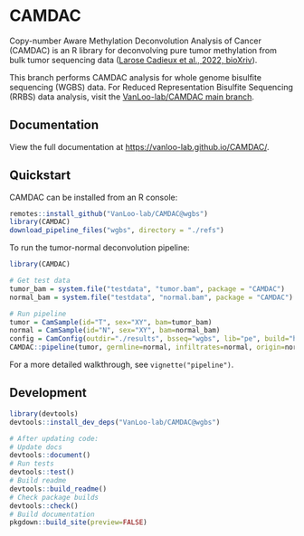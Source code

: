 
<!-- README.md is generated from README.Rmd. Please edit that file -->

# CAMDAC

Copy-number Aware Methylation Deconvolution Analysis of Cancer (CAMDAC)
is an R library for deconvolving pure tumor methylation from bulk tumor
sequencing data ([Larose Cadieux et al., 2022,
bioXriv](https://www.biorxiv.org/content/10.1101/2020.11.03.366252v2)).

This branch performs CAMDAC analysis for whole genome bisulfite
sequencing (WGBS) data. For Reduced Representation Bisulfite Sequencing
(RRBS) data analysis, visit the [VanLoo-lab/CAMDAC main
branch](https://github.com/VanLoo-lab/CAMDAC/tree/main).

<!-- badges: start -->

<!-- badges: end -->

## Documentation

View the full documentation at <https://vanloo-lab.github.io/CAMDAC/>.

## Quickstart

CAMDAC can be installed from an R console:

``` r
remotes::install_github("VanLoo-lab/CAMDAC@wgbs")
library(CAMDAC)
download_pipeline_files("wgbs", directory = "./refs")
```

To run the tumor-normal deconvolution pipeline:

``` r
library(CAMDAC)

# Get test data
tumor_bam = system.file("testdata", "tumor.bam", package = "CAMDAC")
normal_bam = system.file("testdata", "normal.bam", package = "CAMDAC")

# Run pipeline
tumor = CamSample(id="T", sex="XY", bam=tumor_bam)
normal = CamSample(id="N", sex="XY", bam=normal_bam)
config = CamConfig(outdir="./results", bsseq="wgbs", lib="pe", build="hg38", refs="./refs", n_cores=10)
CAMDAC::pipeline(tumor, germline=normal, infiltrates=normal, origin=normal, config)
```

For a more detailed walkthrough, see `vignette("pipeline")`.

## Development

``` r
library(devtools)
devtools::install_dev_deps("VanLoo-lab/CAMDAC@wgbs")

# After updating code:
# Update docs
devtools::document()
# Run tests
devtools::test()
# Build readme
devtools::build_readme()
# Check package builds
devtools::check()
# Build documentation
pkgdown::build_site(preview=FALSE)
```
